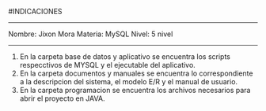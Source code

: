 #INDICACIONES

***********************************************************************************
Nombre:		Jixon Mora
Materia:	MySQL
Nivel:		5 nivel
***********************************************************************************


1. En la carpeta base de datos y aplicativo se encuentra los scripts respecctivos de MYSQL y el ejecutable del aplicativo.
2. En la carpeta documentos y manuales se encuentra lo correspondiente a la descripcion del sistema, el modelo E/R y el manual de usuario.
3. En la carpeta programacion  se encuentra los archivos necesarios para abrir el proyecto en  JAVA.

